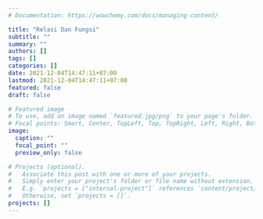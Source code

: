```yaml
---
# Documentation: https://wowchemy.com/docs/managing-content/

title: "Relasi Dan Fungsi"
subtitle: ""
summary: ""
authors: []
tags: []
categories: []
date: 2021-12-04T14:47:11+07:00
lastmod: 2021-12-04T14:47:11+07:00
featured: false
draft: false

# Featured image
# To use, add an image named `featured.jpg/png` to your page's folder.
# Focal points: Smart, Center, TopLeft, Top, TopRight, Left, Right, BottomLeft, Bottom, BottomRight.
image:
  caption: ""
  focal_point: ""
  preview_only: false

# Projects (optional).
#   Associate this post with one or more of your projects.
#   Simply enter your project's folder or file name without extension.
#   E.g. `projects = ["internal-project"]` references `content/project/deep-learning/index.md`.
#   Otherwise, set `projects = []`.
projects: []
---
```

